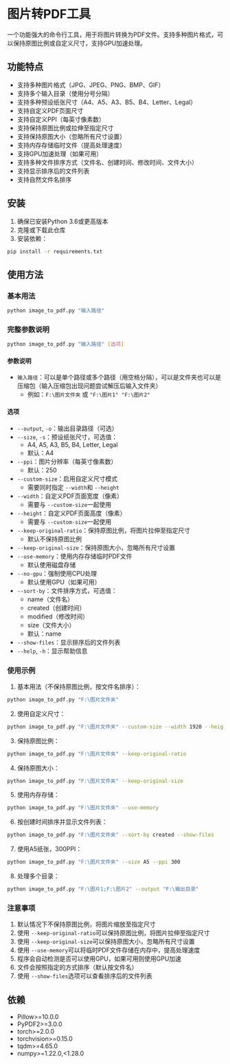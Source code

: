 # 图片转PDF工具

一个功能强大的命令行工具，用于将图片转换为PDF文件。支持多种图片格式，可以保持原图比例或自定义尺寸，支持GPU加速处理。

## 功能特点

- 支持多种图片格式（JPG、JPEG、PNG、BMP、GIF）
- 支持多个输入目录（使用分号分隔）
- 支持多种预设纸张尺寸（A4、A5、A3、B5、B4、Letter、Legal）
- 支持自定义PDF页面尺寸
- 支持自定义PPI（每英寸像素数）
- 支持保持原图比例或拉伸至指定尺寸
- 支持保持原图大小（忽略所有尺寸设置）
- 支持内存存储临时文件（提高处理速度）
- 支持GPU加速处理（如果可用）
- 支持多种文件排序方式（文件名、创建时间、修改时间、文件大小）
- 支持显示排序后的文件列表
- 支持自然文件名排序

## 安装

1. 确保已安装Python 3.6或更高版本
2. 克隆或下载此仓库
3. 安装依赖：

```bash
pip install -r requirements.txt
```

## 使用方法

### 基本用法

```bash
python image_to_pdf.py "输入路径"
```

### 完整参数说明

```bash
python image_to_pdf.py "输入路径" [选项]
```

#### 参数说明

- `输入路径`：可以是单个路径或多个路径（用空格分隔），可以是文件夹也可以是压缩包（输入压缩包出现问题尝试解压后输入文件夹）
  - 例如：`F:\图片文件夹` 或 `"F:\图片1" "F:\图片2"`

#### 选项

- `--output`, `-o`：输出目录路径（可选）
- `--size`, `-s`：预设纸张尺寸，可选值：
  - A4, A5, A3, B5, B4, Letter, Legal
  - 默认：A4
- `--ppi`：图片分辨率（每英寸像素数）
  - 默认：250
- `--custom-size`：启用自定义尺寸模式
  - 需要同时指定 `--width`和 `--height`
- `--width`：自定义PDF页面宽度（像素）
  - 需要与 `--custom-size`一起使用
- `--height`：自定义PDF页面高度（像素）
  - 需要与 `--custom-size`一起使用
- `--keep-original-ratio`：保持原图比例，将图片拉伸至指定尺寸
  - 默认不保持原图比例
- `--keep-original-size`：保持原图大小，忽略所有尺寸设置
- `--use-memory`：使用内存存储临时PDF文件
  - 默认使用磁盘存储
- `--no-gpu`：强制使用CPU处理
  - 默认使用GPU（如果可用）
- `--sort-by`：文件排序方式，可选值：
  - name（文件名）
  - created（创建时间）
  - modified（修改时间）
  - size（文件大小）
  - 默认：name
- `--show-files`：显示排序后的文件列表
- `--help`, `-h`：显示帮助信息

### 使用示例

1. 基本用法（不保持原图比例，按文件名排序）：

```bash
python image_to_pdf.py "F:\图片文件夹"
```

2. 使用自定义尺寸：

```bash
python image_to_pdf.py "F:\图片文件夹" --custom-size --width 1920 --height 1080
```

3. 保持原图比例：

```bash
python image_to_pdf.py "F:\图片文件夹" --keep-original-ratio
```

4. 保持原图大小：

```bash
python image_to_pdf.py "F:\图片文件夹" --keep-original-size
```

5. 使用内存存储：

```bash
python image_to_pdf.py "F:\图片文件夹" --use-memory
```

6. 按创建时间排序并显示文件列表：

```bash
python image_to_pdf.py "F:\图片文件夹" --sort-by created --show-files
```

7. 使用A5纸张，300PPI：

```bash
python image_to_pdf.py "F:\图片文件夹" --size A5 --ppi 300
```

8. 处理多个目录：

```bash
python image_to_pdf.py "F:\图片1;F:\图片2" --output "F:\输出目录"
```

### 注意事项

1. 默认情况下不保持原图比例，将图片缩放至指定尺寸
2. 使用 `--keep-original-ratio`可以保持原图比例，将图片拉伸至指定尺寸
3. 使用 `--keep-original-size`可以保持原图大小，忽略所有尺寸设置
4. 使用 `--use-memory`可以将临时PDF文件存储在内存中，提高处理速度
5. 程序会自动检测是否可以使用GPU，如果可用则使用GPU加速
6. 文件会按照指定的方式排序（默认按文件名）
7. 使用 `--show-files`选项可以查看排序后的文件列表

## 依赖

- Pillow>=10.0.0
- PyPDF2>=3.0.0
- torch>=2.0.0
- torchvision>=0.15.0
- tqdm>=4.65.0
- numpy>=1.22.0,<1.28.0
